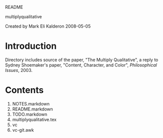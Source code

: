 README

multiplyqualitative

Created by Mark Eli Kalderon 2008-05-05

# Introduction

Directory includes source of the paper, "The Multiply Qualitative", a reply to Sydney Shoemaker's paper, "Content, Character, and Color", *Philosophical Issues*, 2003.

# Contents

1. NOTES.markdown
2. README.markdown
3. TODO.markdown
5. multiplyqualitative.tex
6. vc
7. vc-git.awk